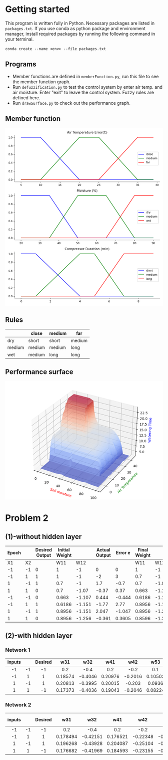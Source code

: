 # Getting started

This program is written fully in Python. Necessary packages are listed in `packages.txt`. If you use conda as python package and environment manager, install required packages by running the following command in your terminal.

```
conda create --name <env> --file packages.txt
```

## Programs

- Member functions are defined in `memberFunction.py`, run this file to see the member function graph.
- Run `defuzzification.py` to test the control system by enter air temp. and air moisture. Enter "exit" to leave the control system. Fuzzy rules are defined here.
- Run `drawSurface.py` to check out the performance graph.

## Member function

![](graphs/iniMF.png)

## Rules

|        | close | medium |  far   |
|--------|-------|--------|--------|
| dry    | short |  short   | medium |
| medium |medium | medium |  long  |
| wet    |medium |   long  |  long  |

## Performance surface

![](graphs/newPS.png)

# Problem 2 

## (1)-without hidden layer
| Epoch |    | Desired Output | Initial Weight |        | Actual Output | Error e | Final Weight |        |
|-------|----|----------------|----------------|--------|---------------|---------|--------------|--------|
| X1    | X2 |                | W11            | W12    |               |         | W11          | W12    |
| -1    | -1 | 0              | 1              | -1     | 0             | 0       | 1            | -1     |
| -1    | 1  | 1              | 1              | -1     | -2            | 3       | 0.7          | -1     |
| 1     | -1 | 1              | 0.7            | -1     | 1.7           | -0.7    | 0.7          | -1.07  |
| 1     | 1  | 0              | 0.7            | -1.07  | -0.37         | 0.37    | 0.663        | -1.107 |
| -1    | -1 | 0              | 0.663          | -1.107 | 0.444         | -0.444  | 0.6186       | -1.151 |
| -1    | 1  | 1              | 0.6186         | -1.151 | -1.77         | 2.77    | 0.8956       | -1.151 |
| 1     | -1 | 1              | 0.8956         | -1.151 | 2.047         | -1.047  | 0.8956       | -1.256 |
| 1     | 1  | 0              | 0.8956         | -1.256 | -0.361        | 0.3605  | 0.8596       | -1.292 |

## (2)-with hidden layer
### Network 1
| inputs |    | Desired |   w31   |   w32   |   w41   |   w42   |   w53   |    w54   |    θ3   |    θ4   |    θ5   |    n3   |    n4   |    n5    |  f(n3)  |  f(n4)  |  f(n5) |  f*(n3)  |  f*(n4)  |  f*(n5)  | Actual Output |     Error    |    w31    |   w32   |   w41   |   w42   |   w53   |     w54     |    θ3    |    θ4   |    θ5   |
|:------:|:--:|:-------:|:-------:|:-------:|:-------:|:-------:|:-------:|:--------:|:-------:|:-------:|:-------:|:-------:|:-------:|:--------:|:-------:|:-------:|:------:|:--------:|:--------:|:--------:|:-------------:|:------------:|:---------:|:-------:|:-------:|:-------:|:-------:|:-----------:|:--------:|:-------:|:-------:|
|   -1   | -1 |    -1   |   0.2   |   -0.4  |   0.2   |   -0.2  |   0.1   |   -0.4   |   0.8   |   -0.1  |   0.3   |   -0.6  |   0.1   | -0.37687 | 0.35434 | 0.52498 | 0.4069 | 0.228784 | 0.249376 | 0.241329 |  -0.376871992 |  0.623128008 | 0.1857438 | -0.4046 | 0.20976 | -0.2016 | 0.10502 | -0.39960985 | 0.785744 | -0.1046 | 0.30976 |
|   -1   |  1 |    1    | 0.18574 | -0.4046 | 0.20976 | -0.2016 | 0.10502 | -0.39961 | 0.78574 | -0.1046 | 0.30976 | -1.3761 | -0.3067 | -0.39045 | 0.20163 | 0.42392 | 0.4036 | 0.160977 | 0.244211 | 0.240709 |  -0.390447686 | -1.390447686 | 0.2081268 | -0.3995 | 0.20015 |  -0.203 |  0.0936 |  -0.3992012 | 0.808127 | -0.1097 | 0.31938 |
|    1   | -1 |    1    | 0.20813 | -0.3995 | 0.20015 |  -0.203 |  0.0936 |  -0.3992 | 0.80813 | -0.1097 | 0.31938 | -0.2005 | 0.51289 | -0.38973 | 0.45005 | 0.62548 | 0.4038 | 0.247505 | 0.234254 | 0.240742 |  -0.389729891 | -1.389729891 | 0.1737303 | -0.4036 | 0.19043 | -0.2046 | 0.08224 | -0.39891524 | 0.842523 | -0.1138 |  0.3291 |
|    1   |  1 |    -1   | 0.17373 | -0.4036 | 0.19043 | -0.2046 | 0.08224 | -0.39892 | 0.84252 | -0.1138 |  0.3291 | -1.0724 | 0.09964 | -0.41296 | 0.25494 | 0.52489 | 0.3982 | 0.189948 | 0.249381 | 0.239637 |  -0.412959276 |  0.587040724 |  0.184881 |  -0.399 | 0.19999 |  -0.206 | 0.08712 |  -0.3986085 | 0.831373 | -0.1184 | 0.33866 |

### Network 2
| inputs |    | Desired |    w31   |    w32   |    w41   |    w42   |    w43   | w54 |    θ3    |    θ4    | θ5 |    n3    |    n4    | n5 |  f(n3)  |  f(n4)  | f(n5) |  f*(n3)  |  f*(n4)  | f*(n5) | Actual Output |     Error    |     w31    |    w32   |    w41   |    w42   |    w43   | w54 |     θ3     |    θ4    | θ5 |
|:------:|:--:|:-------:|:--------:|:--------:|:--------:|:--------:|:--------:|:---:|:--------:|:--------:|:--:|:--------:|:--------:|:--:|:-------:|:-------:|:-----:|:--------:|:--------:|:------:|:-------------:|:------------:|:----------:|:--------:|:--------:|:--------:|:--------:|:---:|:----------:|:--------:|:--:|
|   -1   | -1 |    -1   | 0.2      | -0.4     | 0.2      | -0.2     | -0.4     |     | 0.8      | 0.3      |    | -0.6     | -0.06    |    | 0.35434 |  0.485  |       | 0.228784 | 0.249775 |        | -0.06         | 0.94         | 0.17849428 | -0.42151 | 0.176521 | -0.22348 | -0.41409 |     | 0.77849428 | 0.276521 |    |
|   -1   |  1 |    1    | 0.178494 | -0.42151 | 0.176521 | -0.22348 | -0.41409 |     | 0.778494 | 0.276521 |    | -1.37849 | -0.1057  |    | 0.20125 |  0.4736 |       | 0.160749 | 0.249303 |        | -0.105704138  | -1.105704138 | 0.19626836 | -0.43928 | 0.204087 | -0.25104 | -0.37609 |     | 0.79626836 | 0.304087 |    |
|    1   | -1 |    1    | 0.196268 | -0.43928 | 0.204087 | -0.25104 | -0.37609 |     | 0.796268 | 0.304087 |    | -0.16072 | 0.211489 |    | 0.45991 | 0.55268 |       | 0.248392 | 0.247225 |        | 0.211489395   | -0.788510605 | 0.17668235 | -0.41969 | 0.184593 | -0.23155 | -0.37296 |     | 0.81585438 | 0.323581 |    |
|    1   |  1 |    -1   | 0.176682 | -0.41969 | 0.184593 | -0.23155 | -0.37296 |     | 0.815854 | 0.323581 |    | -1.05887 | 0.024371 |    | 0.25753 | 0.50609 |       | 0.191206 | 0.249963 |        | 0.024371267   | 1.024371267  | 0.196269   | -0.40011 | 0.210198 | -0.20594 | -0.40007 |     | 0.79626773 | 0.297975 |    |